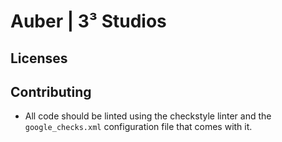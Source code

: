 # Auber | 3³ Studios

## Licenses
## Contributing
- All code should be linted using the checkstyle linter and the `google_checks.xml` configuration file that comes with it.
